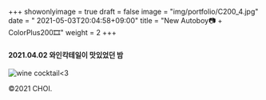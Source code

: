 +++
showonlyimage = true
draft = false
image = "img/portfolio/C200_4.jpg"
date = " 2021-05-03T20:04:58+09:00"
title = "New Autoboy📷 + ColorPlus200🎞"
weight = 2
+++

#### 2021.04.02 와인칵테일이 맛있었던 밤

![wine cocktail<3][1]

[1]: https://jisun-choi.github.io/choi//img/portfolio/colorplus_2.jpg

©2021 CHOI.
